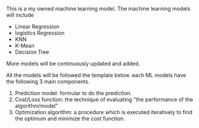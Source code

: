 This is a my owned machine learning model.
The machine learning models will include 
* Linear Regression
* logistics Regression
* KNN
* K-Mean
* Decision Tree

More models will be continuously updated and added. 

All the models will be followed the template below.
each ML models have the following 3 main components. 
1. Prediction model: formular to do the prediction.
2. Cost/Loss function: the technique of evaluating "the performance of the algorithm/model"
3. Optimization algorithm: a procedure which is executed iteratively to find the optimum and minimize the cost function.
